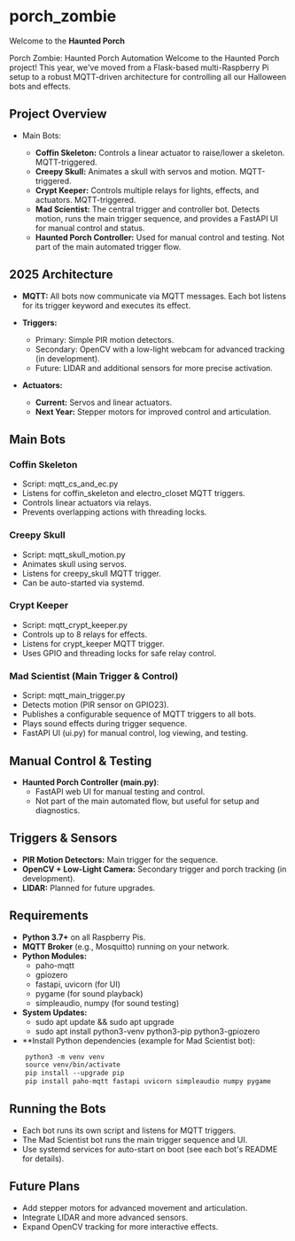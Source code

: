 # porch_zombie
Welcome to the **Haunted Porch**

Porch Zombie: Haunted Porch Automation
Welcome to the Haunted Porch project! This year, we've moved from a Flask-based multi-Raspberry Pi setup to a robust MQTT-driven architecture for controlling all our Halloween bots and effects.

## Project Overview
- Main Bots:

  - **Coffin Skeleton:** Controls a linear actuator to raise/lower a skeleton. MQTT-triggered.
  - **Creepy Skull:** Animates a skull with servos and motion. MQTT-triggered.
  - **Crypt Keeper:** Controls multiple relays for lights, effects, and actuators. MQTT-triggered.
  - **Mad Scientist:** The central trigger and controller bot. Detects motion, runs the main trigger sequence, and provides a FastAPI UI for manual control and status.
  - **Haunted Porch Controller:** Used for manual control and testing. Not part of the main automated trigger flow.

## 2025 Architecture
- **MQTT:** All bots now communicate via MQTT messages. Each bot listens for its trigger keyword and executes its effect.

- **Triggers:**

  - Primary: Simple PIR motion detectors.
  - Secondary: OpenCV with a low-light webcam for advanced tracking (in development).
  - Future: LIDAR and additional sensors for more precise activation.
- **Actuators:**

  - **Current:** Servos and linear actuators.
  - **Next Year:** Stepper motors for improved control and articulation.

## Main Bots
### Coffin Skeleton
- Script: mqtt_cs_and_ec.py
- Listens for coffin_skeleton and electro_closet MQTT triggers.
- Controls linear actuators via relays.
- Prevents overlapping actions with threading locks.
### Creepy Skull
- Script: mqtt_skull_motion.py
- Animates skull using servos.
- Listens for creepy_skull MQTT trigger.
- Can be auto-started via systemd.
### Crypt Keeper
- Script: mqtt_crypt_keeper.py
- Controls up to 8 relays for effects.
- Listens for crypt_keeper MQTT trigger.
- Uses GPIO and threading locks for safe relay control.
### Mad Scientist (Main Trigger & Control)
- Script: mqtt_main_trigger.py
- Detects motion (PIR sensor on GPIO23).
- Publishes a configurable sequence of MQTT triggers to all bots.
- Plays sound effects during trigger sequence.
- FastAPI UI (ui.py) for manual control, log viewing, and testing.
## Manual Control & Testing
- **Haunted Porch Controller (main.py)**:
  - FastAPI web UI for manual testing and control.
  - Not part of the main automated flow, but useful for setup and diagnostics.
## Triggers & Sensors
 - **PIR Motion Detectors:** Main trigger for the sequence.
  - **OpenCV + Low-Light Camera:** Secondary trigger and porch tracking (in development).
  - **LIDAR:** Planned for future upgrades.
## Requirements
- **Python 3.7+** on all Raspberry Pis.  
- **MQTT Broker** (e.g., Mosquitto) running on your network.
- **Python Modules:**
  - paho-mqtt
  - gpiozero
  - fastapi, uvicorn (for UI)
  - pygame (for sound playback)
  - simpleaudio, numpy (for sound testing)
- **System Updates:**
  - sudo apt update && sudo apt upgrade
  - sudo apt install python3-venv python3-pip python3-gpiozero
- **Install Python dependencies (example for Mad Scientist bot):
```bash
    python3 -m venv venv
    source venv/bin/activate
    pip install --upgrade pip
    pip install paho-mqtt fastapi uvicorn simpleaudio numpy pygame
```

## Running the Bots
- Each bot runs its own script and listens for MQTT triggers.
- The Mad Scientist bot runs the main trigger sequence and UI.
- Use systemd services for auto-start on boot (see each bot's README for details).

## Future Plans
- Add stepper motors for advanced movement and articulation.
- Integrate LIDAR and more advanced sensors.
- Expand OpenCV tracking for more interactive effects.